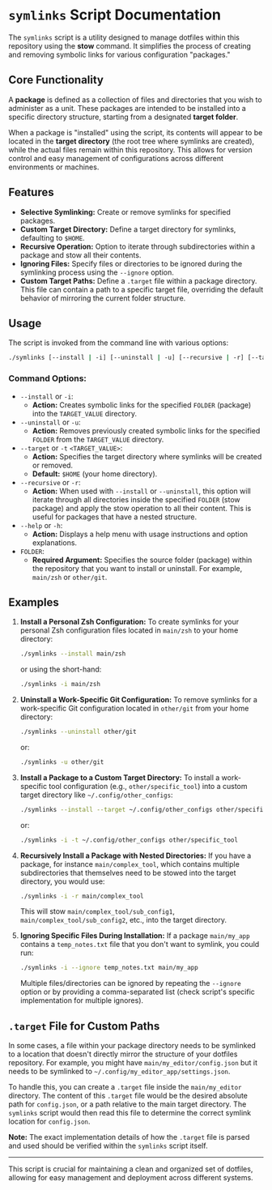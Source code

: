 # `symlinks` Script Documentation

The `symlinks` script is a utility designed to manage dotfiles within this repository using the **stow** command. It simplifies the process of creating and removing symbolic links for various configuration "packages."

## Core Functionality

A **package** is defined as a collection of files and directories that you wish to administer as a unit. These packages are intended to be installed into a specific directory structure, starting from a designated **target folder**.

When a package is "installed" using the script, its contents will appear to be located in the **target directory** (the root tree where symlinks are created), while the actual files remain within this repository. This allows for version control and easy management of configurations across different environments or machines.

## Features

*   **Selective Symlinking:** Create or remove symlinks for specified packages.
*   **Custom Target Directory:** Define a target directory for symlinks, defaulting to `$HOME`.
*   **Recursive Operation:** Option to iterate through subdirectories within a package and stow all their contents.
*   **Ignoring Files:** Specify files or directories to be ignored during the symlinking process using the `--ignore` option.
*   **Custom Target Paths:** Define a `.target` file within a package directory. This file can contain a path to a specific target file, overriding the default behavior of mirroring the current folder structure.

## Usage

The script is invoked from the command line with various options:

```bash
./symlinks [--install | -i] [--uninstall | -u] [--recursive | -r] [--target | -t] <TARGET_VALUE> FOLDER
```

### Command Options:

*   `--install` or `-i`:
    *   **Action:** Creates symbolic links for the specified `FOLDER` (package) into the `TARGET_VALUE` directory.
*   `--uninstall` or `-u`:
    *   **Action:** Removes previously created symbolic links for the specified `FOLDER` from the `TARGET_VALUE` directory.
*   `--target` or `-t` `<TARGET_VALUE>`:
    *   **Action:** Specifies the target directory where symlinks will be created or removed.
    *   **Default:** `$HOME` (your home directory).
*   `--recursive` or `-r`:
    *   **Action:** When used with `--install` or `--uninstall`, this option will iterate through all directories inside the specified `FOLDER` (stow package) and apply the stow operation to all their content. This is useful for packages that have a nested structure.
*   `--help` or `-h`:
    *   **Action:** Displays a help menu with usage instructions and option explanations.
*   `FOLDER`:
    *   **Required Argument:** Specifies the source folder (package) within the repository that you want to install or uninstall. For example, `main/zsh` or `other/git`.

## Examples

1.  **Install a Personal Zsh Configuration:**
    To create symlinks for your personal Zsh configuration files located in `main/zsh` to your home directory:
    ```bash
    ./symlinks --install main/zsh
    ```
    or using the short-hand:
    ```bash
    ./symlinks -i main/zsh
    ```

2.  **Uninstall a Work-Specific Git Configuration:**
    To remove symlinks for a work-specific Git configuration located in `other/git` from your home directory:
    ```bash
    ./symlinks --uninstall other/git
    ```
    or:
    ```bash
    ./symlinks -u other/git
    ```

3.  **Install a Package to a Custom Target Directory:**
    To install a work-specific tool configuration (e.g., `other/specific_tool`) into a custom target directory like `~/.config/other_configs`:
    ```bash
    ./symlinks --install --target ~/.config/other_configs other/specific_tool
    ```
    or:
    ```bash
    ./symlinks -i -t ~/.config/other_configs other/specific_tool
    ```

4.  **Recursively Install a Package with Nested Directories:**
    If you have a package, for instance `main/complex_tool`, which contains multiple subdirectories that themselves need to be stowed into the target directory, you would use:
    ```bash
    ./symlinks -i -r main/complex_tool
    ```
    This will stow `main/complex_tool/sub_config1`, `main/complex_tool/sub_config2`, etc., into the target directory.

5.  **Ignoring Specific Files During Installation:**
    If a package `main/my_app` contains a `temp_notes.txt` file that you don't want to symlink, you could run:
    ```bash
    ./symlinks -i --ignore temp_notes.txt main/my_app
    ```
    Multiple files/directories can be ignored by repeating the `--ignore` option or by providing a comma-separated list (check script's specific implementation for multiple ignores).

## `.target` File for Custom Paths

In some cases, a file within your package directory needs to be symlinked to a location that doesn't directly mirror the structure of your dotfiles repository. For example, you might have `main/my_editor/config.json` but it needs to be symlinked to `~/.config/my_editor_app/settings.json`.

To handle this, you can create a `.target` file inside the `main/my_editor` directory. The content of this `.target` file would be the desired absolute path for `config.json`, or a path relative to the main target directory. The `symlinks` script would then read this file to determine the correct symlink location for `config.json`.

**Note:** The exact implementation details of how the `.target` file is parsed and used should be verified within the `symlinks` script itself.

---
This script is crucial for maintaining a clean and organized set of dotfiles, allowing for easy management and deployment across different systems.
